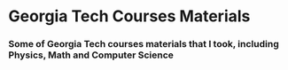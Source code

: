 # Georgia Tech Courses Materials

### Some of Georgia Tech courses materials that I took, including Physics, Math and Computer Science
